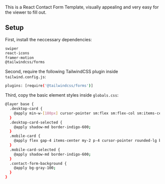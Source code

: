 This is a React Contact Form Template, visually appealing and very easy for the viewer to fill out.

## Setup

First, install the neccessary dependencies:

```bash
swiper
react-icons
framer-motion
@tailwindcss/forms
```

Second, require the following TailwindCSS plugin inside `tailwind.config.js`:

```bash
plugins: [require('@tailwindcss/forms')]
```

Third, copy the basic element styles inside `globals.css`:

```bash
@layer base {
  .desktop-card {
    @apply min-w-[180px] cursor-pointer sm:flex sm:flex-col sm:items-center sm:gap-0 rounded-lg bg-white border-2 transition p-8 text-center hover:shadow-md hover:border-indigo-600 shadow-sm border-gray-100;
  }
  .desktop-card-selected {
    @apply shadow-md border-indigo-600;
  }
  .mobile-card {
    @apply flex gap-4 items-center my-2 p-4 cursor-pointer rounded-lg bg-white border shadow-sm border-gray-200;
  }
  .mobile-card-selected {
    @apply shadow-md border-indigo-600;
  }
  .contact-form-background {
    @apply bg-gray-100;
  }
}
```
